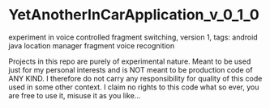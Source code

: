 # YetAnotherInCarApplication_v_0_1_0
experiment in voice controlled fragment switching, version 1, tags: android java location manager fragment voice recognition

Projects in this repo are purely of experimental nature. Meant to be used just for my personal interests and 
is NOT meant to be production code of ANY KIND. I therefore do not carry any responsibility for quality of this code used in some other context.
I claim no rights to this code what so ever, you are free to use it, misuse it as you like...


